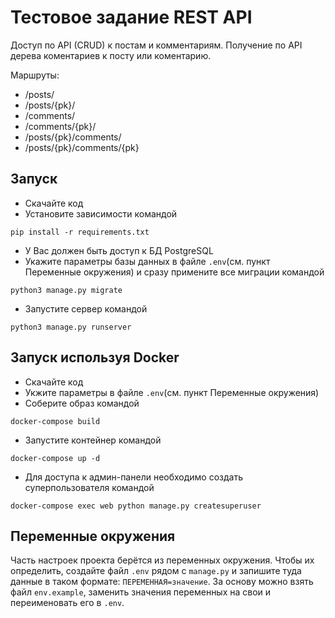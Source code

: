 # Тестовое задание REST API

Доступ по API (CRUD) к постам и комментариям. Получение по API дерева коментариев к посту или коментарию.

Маршруты:
- /posts/ 
- /posts/{pk}/
- /comments/ 
- /comments/{pk}/
- /posts/{pk}/comments/
- /posts/{pk}/comments/{pk}

## Запуск

- Скачайте код
- Установите зависимости командой 
```
pip install -r requirements.txt
```
- У Вас должен быть доступ к БД PostgreSQL
- Укажите параметры базы данных в файле `.env`(см. пункт Переменные окружения) и сразу примените все миграции командой
```
python3 manage.py migrate
```
- Запустите сервер командой 
```
python3 manage.py runserver
```
## Запуск используя Docker

- Скачайте код
- Укжите параметры в файле `.env`(см. пункт Переменные окружения)
- Соберите образ командой
```
docker-compose build
```
- Запустите контейнер командой
```
docker-compose up -d
```
- Для доступа к aдмин-панели необходимо создать суперпользователя командой
```
docker-compose exec web python manage.py createsuperuser
```

## Переменные окружения

Часть настроек проекта берётся из переменных окружения. Чтобы их определить, создайте файл `.env` рядом с `manage.py` и запишите туда данные в таком формате: `ПЕРЕМЕННАЯ=значение`.  За основу можно взять файл `env.example`, заменить значения переменных на свои и переименовать его в `.env`.
